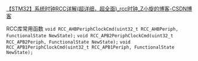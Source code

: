 [【STM32】系统时钟RCC详解(超详细，超全面)\_rcc时钟\_Z小旋的博客-CSDN博客](https://blog.csdn.net/as480133937/article/details/98845509)

RCC库常用函数
`void RCC_AHBPeriphClockCmd(uint32_t RCC_AHBPeriph, FunctionalState NewState);`
`void RCC_APB2PeriphClockCmd(uint32_t RCC_APB2Periph, FunctionalState NewState);`
`void RCC_APB1PeriphClockCmd(uint32_t RCC_APB1Periph, FunctionalState NewState);`

